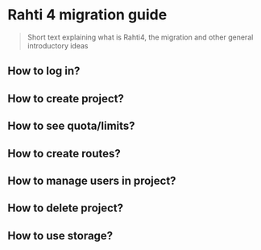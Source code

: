 # Rahti 4 migration guide

> Short text explaining what is Rahti4, the migration and other general introductory ideas

## How to log in?
## How to create project?
## How to see quota/limits?
## How to create routes?
## How to manage users in project?
## How to delete project?
## How to use storage?


